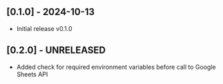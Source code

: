 ## [0.1.0] - 2024-10-13

- Initial release v0.1.0

## [0.2.0] - UNRELEASED

- Added check for required environment variables before call to Google Sheets API
